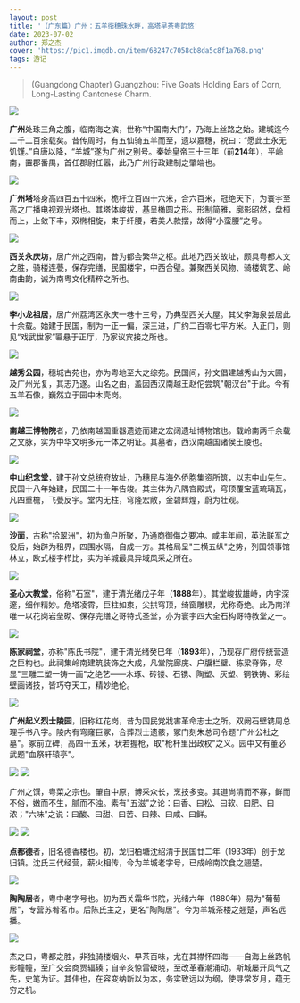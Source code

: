 ```yaml
---
layout: post
title: '（广东篇）广州：五羊衔穗珠水畔，高塔早茶粤韵悠'
date: 2023-07-02
author: 郑之杰
cover: 'https://pic1.imgdb.cn/item/68247c7058cb8da5c8f1a768.png'
tags: 游记
---
```


> (Guangdong Chapter) Guangzhou: Five Goats Holding Ears of Corn, Long-Lasting Cantonese Charm.

![](https://pic1.imgdb.cn/item/68247c7058cb8da5c8f1a768.png)

**广州**处珠三角之腹，临南海之滨，世称“中国南大门”，乃海上丝路之始。建城迄今二千二百余载矣。昔传周时，有五仙骑五羊而至，遗以嘉穗，祝曰：“愿此土永无饥馑。”自唐以降，“羊城”遂为广州之别号。秦始皇帝三十三年（前**214**年），平岭南，置郡番禺，首任郡尉任嚣，此乃广州行政建制之肇端也。

![](https://pic1.imgdb.cn/item/680a2fc058cb8da5c8c908c8.png)

**广州塔**塔身高四百五十四米，桅杆立百四十六米，合六百米，冠绝天下，为寰宇至高之广播电视观光塔也。其塔体峻拔，基呈椭圆之形。形制简雅，廓影昭然，盘桓而上，上敛下丰，双椭相旋，束于纤腰，若美人款摆，故得“小蛮腰”之号。

![](https://pic1.imgdb.cn/item/68078bd758cb8da5c8c03dc0.png)

**西关永庆坊**，居广州之西南，昔为都会繁华之枢。此地乃西关故址，颇具粤都人文之胜，骑楼连甍，保存完缮，民国楼宇，中西合璧。兼聚西关风物、骑楼筑艺、岭南曲韵，诚为南粤文化精粹之所也。

![](https://pic1.imgdb.cn/item/68078e7558cb8da5c8c04a1e.png)

**李小龙祖居**，居广州荔湾区永庆一巷十三号，乃典型西关大屋。其父李海泉尝居此十余载。始建于民国，制为一正一偏，深三进，广约二百零七平方米。入正门，则见“戏武世家”匾悬于正厅，乃家议宾接之所也。

![](https://pic1.imgdb.cn/item/6807902c58cb8da5c8c050fb.png)

**越秀公园**，穗城古苑也，亦为粤地至大之综苑。民国间，孙文倡建越秀山为大圃，及广州光复，其志乃遂。山名之由，盖因西汉南越王赵佗尝筑"朝汉台"于此。今有五羊石像，巍然立于园中木壳岗。

![](https://pic1.imgdb.cn/item/680791af58cb8da5c8c05631.png)

**南越王博物院**者，乃依南越国重器遗迹而建之宏阔遗址博物馆也。载岭南两千余载之文脉，实为中华文明多元一体之明证。其墓者，西汉南越国诸侯王陵也。

![](https://pic1.imgdb.cn/item/680792ae58cb8da5c8c05916.png)

**中山纪念堂**，建于孙文总统府故址，乃穗民与海外侨胞集资所筑，以志中山先生。民国十八年始建，民国二十一年告竣。其主体为八隅宫殿式，穹顶覆宝蓝琉璃瓦，凡四重檐，飞甍反宇。堂内无柱，穹隆宏敞，金碧辉煌，蔚为壮观。

![](https://pic1.imgdb.cn/item/6807932d58cb8da5c8c05ad5.png)

**沙面**，古称"拾翠洲"，初为渔户所聚，乃通商御侮之要冲。咸丰年间，英法联军之役后，始辟为租界，四围水隔，自成一方。其格局呈"三横五纵"之势，列国领事馆林立，欧式楼宇栉比，实为羊城最具异域风采之所在。

![](https://pic1.imgdb.cn/item/68346d2a58cb8da5c80fac38.png)

**圣心大教堂**，俗称"石室"，建于清光绪戊子年（**1888**年）。其堂峻拔雄峙，内宇深邃，细作精妙。危塔凌霄，巨柱如束，尖拱穹顶，绮窗雕棂，尤称奇绝。此乃南洋唯一以花岗岩垒砌、保存完缮之哥特式圣堂，亦为寰宇四大全石构哥特教堂之一。

![](https://pic1.imgdb.cn/item/6807945858cb8da5c8c05e86.png)

**陈家祠堂**，亦称"陈氏书院"，建于清光绪癸巳年（**1893**年），乃现存广府传统营造之巨构也。此祠集岭南建筑装饰之大成，凡堂院廊庑、户牖栏壁、栋梁脊饰，尽显"三雕二塑一铸一画"之绝艺——木琢、砖镂、石镌、陶塑、灰塑、铜铁铸、彩绘壁画诸技，皆巧夺天工，精妙绝伦。

![](https://pic1.imgdb.cn/item/6807953b58cb8da5c8c06181.png)

**广州起义烈士陵园**，旧称红花岗，昔为国民党戕害革命志士之所。双阙石壁镌周总理手书八字。陵内有穹窿巨冢，合葬烈士遗骸，冢门刻朱总司令题"广州公社之墓"。冢前立碑，高四十五米，状若握枪，取"枪杆里出政权"之义。园中又有董必武题"血祭轩辕亭"。

![](https://pic1.imgdb.cn/item/680795f558cb8da5c8c06417.png)
![](https://pic1.imgdb.cn/item/680796a258cb8da5c8c06661.png)

广州之馔，粤菜之宗也。肇自中原，博采众长，烹技多变。其道尚清而不寡，鲜而不俗，嫩而不生，腻而不浊。素有"五滋"之论：曰香、曰松、曰软、曰肥、曰浓；"六味"之说：曰酸、曰甜、曰苦、曰辣、曰咸、曰鲜。

![](https://pic1.imgdb.cn/item/680a2dd158cb8da5c8c907cd.png)
![](https://pic1.imgdb.cn/item/680a2ee958cb8da5c8c90855.png)

**点都德**者，旧名德香楼也。初，龙归柏塘沈绍清于民国廿二年（1933年）创于龙归镇。沈氏三代经营，薪火相传，今为羊城老字号，已成岭南饮食之翘楚。

![](https://pic1.imgdb.cn/item/68079a5b58cb8da5c8c075c8.png)

**陶陶居**者，粤中老字号也。初为西关霜华书院，光绪六年（1880年）易为"葡萄居"，专营苏肴茗市。后陈氏主之，更名"陶陶居"。今为羊城茶楼之翘楚，声名远播。

![](https://pic1.imgdb.cn/item/680798ec58cb8da5c8c06e77.png)

杰之曰，粤都之胜，非独骑楼烟火、早茶百味，尤在其襟怀四海——自海上丝路帆影幢幢，至广交会商贾辐辏；自辛亥惊雷破晓，至改革春潮涌动。斯城屡开风气之先，史笔为证。其伟也，在容变纳新以为本，务实致远以为纲，使寻常岁月，蕴无穷之机。
